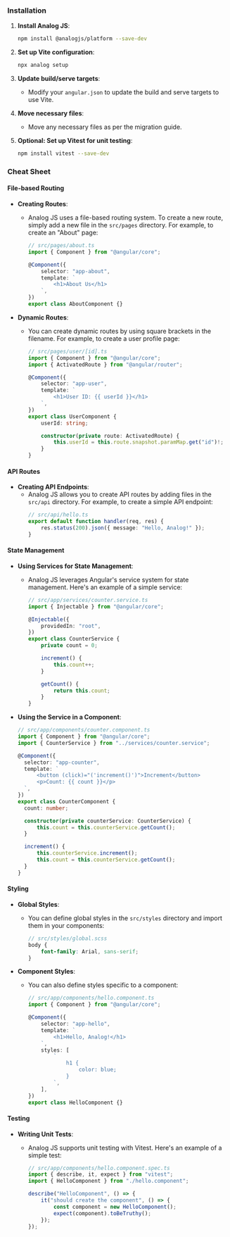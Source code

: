 ### Installation

1. **Install Analog JS**:

   ```bash
   npm install @analogjs/platform --save-dev
   ```

2. **Set up Vite configuration**:

   ```bash
   npx analog setup
   ```

3. **Update build/serve targets**:

   - Modify your `angular.json` to update the build and serve targets to use Vite.

4. **Move necessary files**:

   - Move any necessary files as per the migration guide.

5. **Optional: Set up Vitest for unit testing**:
   ```bash
   npm install vitest --save-dev
   ```

### Cheat Sheet

#### File-based Routing

- **Creating Routes**:

  - Analog JS uses a file-based routing system. To create a new route, simply add a new file in the `src/pages` directory. For example, to create an &quot;About&quot; page:

    ```typescript
    // src/pages/about.ts
    import { Component } from "@angular/core";

    @Component({
    	selector: "app-about",
    	template: `
    		<h1>About Us</h1>
    	`,
    })
    export class AboutComponent {}
    ```

- **Dynamic Routes**:

  - You can create dynamic routes by using square brackets in the filename. For example, to create a user profile page:

    ```typescript
    // src/pages/user/[id].ts
    import { Component } from "@angular/core";
    import { ActivatedRoute } from "@angular/router";

    @Component({
    	selector: "app-user",
    	template: `
    		<h1>User ID: {{ userId }}</h1>
    	`,
    })
    export class UserComponent {
    	userId: string;

    	constructor(private route: ActivatedRoute) {
    		this.userId = this.route.snapshot.paramMap.get("id")!;
    	}
    }
    ```

#### API Routes

- **Creating API Endpoints**:
  - Analog JS allows you to create API routes by adding files in the `src/api` directory. For example, to create a simple API endpoint:
    ```typescript
    // src/api/hello.ts
    export default function handler(req, res) {
    	res.status(200).json({ message: "Hello, Analog!" });
    }
    ```

#### State Management

- **Using Services for State Management**:

  - Analog JS leverages Angular's service system for state management. Here's an example of a simple service:

    ```typescript
    // src/app/services/counter.service.ts
    import { Injectable } from "@angular/core";

    @Injectable({
    	providedIn: "root",
    })
    export class CounterService {
    	private count = 0;

    	increment() {
    		this.count++;
    	}

    	getCount() {
    		return this.count;
    	}
    }
    ```

- **Using the Service in a Component**:

  ```typescript
  // src/app/components/counter.component.ts
  import { Component } from "@angular/core";
  import { CounterService } from "../services/counter.service";

  @Component({
  	selector: "app-counter",
  	template: `
  		<button (click)="('increment()')">Increment</button>
  		<p>Count: {{ count }}</p>
  	`,
  })
  export class CounterComponent {
  	count: number;

  	constructor(private counterService: CounterService) {
  		this.count = this.counterService.getCount();
  	}

  	increment() {
  		this.counterService.increment();
  		this.count = this.counterService.getCount();
  	}
  }
  ```

#### Styling

- **Global Styles**:

  - You can define global styles in the `src/styles` directory and import them in your components:
    ```scss
    // src/styles/global.scss
    body {
    	font-family: Arial, sans-serif;
    }
    ```

- **Component Styles**:

  - You can also define styles specific to a component:

    ```typescript
    // src/app/components/hello.component.ts
    import { Component } from "@angular/core";

    @Component({
    	selector: "app-hello",
    	template: `
    		<h1>Hello, Analog!</h1>
    	`,
    	styles: [
    		`
    			h1 {
    				color: blue;
    			}
    		`,
    	],
    })
    export class HelloComponent {}
    ```

#### Testing

- **Writing Unit Tests**:

  - Analog JS supports unit testing with Vitest. Here's an example of a simple test:

    ```typescript
    // src/app/components/hello.component.spec.ts
    import { describe, it, expect } from "vitest";
    import { HelloComponent } from "./hello.component";

    describe("HelloComponent", () => {
    	it("should create the component", () => {
    		const component = new HelloComponent();
    		expect(component).toBeTruthy();
    	});
    });
    ```
